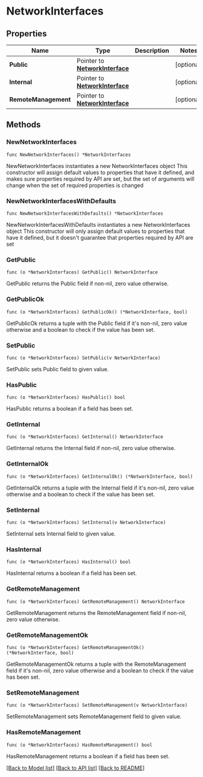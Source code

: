 # NetworkInterfaces

## Properties

Name | Type | Description | Notes
------------ | ------------- | ------------- | -------------
**Public** | Pointer to [**NetworkInterface**](NetworkInterface.md) |  | [optional] 
**Internal** | Pointer to [**NetworkInterface**](NetworkInterface.md) |  | [optional] 
**RemoteManagement** | Pointer to [**NetworkInterface**](NetworkInterface.md) |  | [optional] 

## Methods

### NewNetworkInterfaces

`func NewNetworkInterfaces() *NetworkInterfaces`

NewNetworkInterfaces instantiates a new NetworkInterfaces object
This constructor will assign default values to properties that have it defined,
and makes sure properties required by API are set, but the set of arguments
will change when the set of required properties is changed

### NewNetworkInterfacesWithDefaults

`func NewNetworkInterfacesWithDefaults() *NetworkInterfaces`

NewNetworkInterfacesWithDefaults instantiates a new NetworkInterfaces object
This constructor will only assign default values to properties that have it defined,
but it doesn't guarantee that properties required by API are set

### GetPublic

`func (o *NetworkInterfaces) GetPublic() NetworkInterface`

GetPublic returns the Public field if non-nil, zero value otherwise.

### GetPublicOk

`func (o *NetworkInterfaces) GetPublicOk() (*NetworkInterface, bool)`

GetPublicOk returns a tuple with the Public field if it's non-nil, zero value otherwise
and a boolean to check if the value has been set.

### SetPublic

`func (o *NetworkInterfaces) SetPublic(v NetworkInterface)`

SetPublic sets Public field to given value.

### HasPublic

`func (o *NetworkInterfaces) HasPublic() bool`

HasPublic returns a boolean if a field has been set.

### GetInternal

`func (o *NetworkInterfaces) GetInternal() NetworkInterface`

GetInternal returns the Internal field if non-nil, zero value otherwise.

### GetInternalOk

`func (o *NetworkInterfaces) GetInternalOk() (*NetworkInterface, bool)`

GetInternalOk returns a tuple with the Internal field if it's non-nil, zero value otherwise
and a boolean to check if the value has been set.

### SetInternal

`func (o *NetworkInterfaces) SetInternal(v NetworkInterface)`

SetInternal sets Internal field to given value.

### HasInternal

`func (o *NetworkInterfaces) HasInternal() bool`

HasInternal returns a boolean if a field has been set.

### GetRemoteManagement

`func (o *NetworkInterfaces) GetRemoteManagement() NetworkInterface`

GetRemoteManagement returns the RemoteManagement field if non-nil, zero value otherwise.

### GetRemoteManagementOk

`func (o *NetworkInterfaces) GetRemoteManagementOk() (*NetworkInterface, bool)`

GetRemoteManagementOk returns a tuple with the RemoteManagement field if it's non-nil, zero value otherwise
and a boolean to check if the value has been set.

### SetRemoteManagement

`func (o *NetworkInterfaces) SetRemoteManagement(v NetworkInterface)`

SetRemoteManagement sets RemoteManagement field to given value.

### HasRemoteManagement

`func (o *NetworkInterfaces) HasRemoteManagement() bool`

HasRemoteManagement returns a boolean if a field has been set.


[[Back to Model list]](../README.md#documentation-for-models) [[Back to API list]](../README.md#documentation-for-api-endpoints) [[Back to README]](../README.md)


